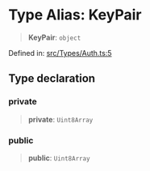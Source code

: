 # Type Alias: KeyPair

> **KeyPair**: `object`

Defined in: [src/Types/Auth.ts:5](https://github.com/Fokusdotid/bail/blob/cf6cc85134e12081bc635cea02cc0eee74033a81/src/Types/Auth.ts#L5)

## Type declaration

### private

> **private**: `Uint8Array`

### public

> **public**: `Uint8Array`
